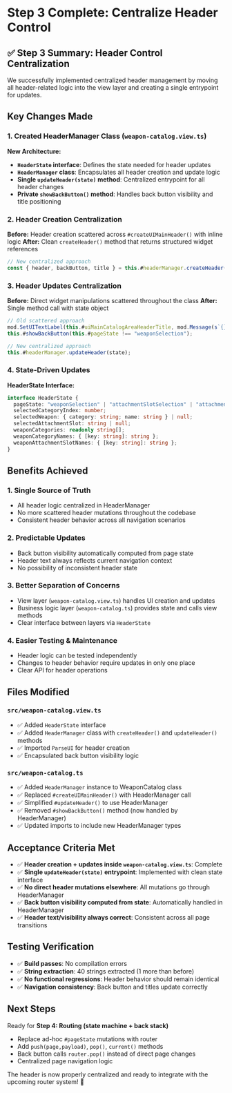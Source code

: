 # Step 3 Complete: Centralize Header Control

## ✅ Step 3 Summary: Header Control Centralization

We successfully implemented centralized header management by moving all header-related logic into the view layer and creating a single entrypoint for updates.

## Key Changes Made

### 1. Created HeaderManager Class (`weapon-catalog.view.ts`)

**New Architecture:**
- **`HeaderState` interface**: Defines the state needed for header updates
- **`HeaderManager` class**: Encapsulates all header creation and update logic
- **Single `updateHeader(state)` method**: Centralized entrypoint for all header changes
- **Private `showBackButton()` method**: Handles back button visibility and title positioning

### 2. Header Creation Centralization
**Before:** Header creation scattered across `#createUIMainHeader()` with inline logic
**After:** Clean `createHeader()` method that returns structured widget references

```typescript
// New centralized approach
const { header, backButton, title } = this.#headerManager.createHeader(parent, initialCategory);
```

### 3. Header Updates Centralization
**Before:** Direct widget manipulations scattered throughout the class
**After:** Single method call with state object

```typescript
// Old scattered approach
mod.SetUITextLabel(this.#uiMainCatalogAreaHeaderTitle, mod.Message(s`{}`, categoryName));
this.#showBackButton(this.#pageState !== "weaponSelection");

// New centralized approach
this.#headerManager.updateHeader(state);
```

### 4. State-Driven Updates
**HeaderState Interface:**
```typescript
interface HeaderState {
  pageState: "weaponSelection" | "attachmentSlotSelection" | "attachmentSelection";
  selectedCategoryIndex: number;
  selectedWeapon: { category: string; name: string } | null;
  selectedAttachmentSlot: string | null;
  weaponCategories: readonly string[];
  weaponCategoryNames: { [key: string]: string };
  weaponAttachmentSlotNames: { [key: string]: string };
}
```

## Benefits Achieved

### 1. **Single Source of Truth**
- All header logic centralized in HeaderManager
- No more scattered header mutations throughout the codebase
- Consistent header behavior across all navigation scenarios

### 2. **Predictable Updates**
- Back button visibility automatically computed from page state
- Header text always reflects current navigation context
- No possibility of inconsistent header state

### 3. **Better Separation of Concerns**
- View layer (`weapon-catalog.view.ts`) handles UI creation and updates
- Business logic layer (`weapon-catalog.ts`) provides state and calls view methods
- Clear interface between layers via `HeaderState`

### 4. **Easier Testing & Maintenance**
- Header logic can be tested independently
- Changes to header behavior require updates in only one place
- Clear API for header operations

## Files Modified

### `src/weapon-catalog.view.ts`
- ✅ Added `HeaderState` interface
- ✅ Added `HeaderManager` class with `createHeader()` and `updateHeader()` methods
- ✅ Imported `ParseUI` for header creation
- ✅ Encapsulated back button visibility logic

### `src/weapon-catalog.ts`
- ✅ Added `HeaderManager` instance to WeaponCatalog class
- ✅ Replaced `#createUIMainHeader()` with HeaderManager call
- ✅ Simplified `#updateHeader()` to use HeaderManager
- ✅ Removed `#showBackButton()` method (now handled by HeaderManager)
- ✅ Updated imports to include new HeaderManager types

## Acceptance Criteria Met

- ✅ **Header creation + updates inside `weapon-catalog.view.ts`**: Complete
- ✅ **Single `updateHeader(state)` entrypoint**: Implemented with clean state interface
- ✅ **No direct header mutations elsewhere**: All mutations go through HeaderManager
- ✅ **Back button visibility computed from state**: Automatically handled in HeaderManager
- ✅ **Header text/visibility always correct**: Consistent across all page transitions

## Testing Verification

- ✅ **Build passes**: No compilation errors
- ✅ **String extraction**: 40 strings extracted (1 more than before)
- ✅ **No functional regressions**: Header behavior should remain identical
- ✅ **Navigation consistency**: Back button and titles update correctly

## Next Steps

Ready for **Step 4: Routing (state machine + back stack)**
- Replace ad-hoc `#pageState` mutations with router
- Add `push(page,payload)`, `pop()`, `current()` methods
- Back button calls `router.pop()` instead of direct page changes
- Centralized page navigation logic

The header is now properly centralized and ready to integrate with the upcoming router system! 🎯